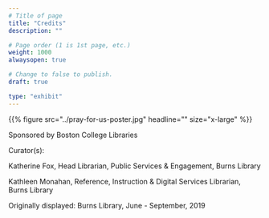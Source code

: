 ```yaml
---
# Title of page
title: "Credits"
description: ""

# Page order (1 is 1st page, etc.)
weight: 1000
alwaysopen: true

# Change to false to publish.
draft: true

type: "exhibit"
---
```

{{% figure src="../pray-for-us-poster.jpg" headline="" size="x-large" %}}

Sponsored by Boston College Libraries

Curator(s):

Katherine Fox, Head Librarian, Public Services & Engagement, Burns Library

Kathleen Monahan, Reference, Instruction & Digital Services Librarian, Burns Library

Originally displayed: Burns Library, June - September, 2019
